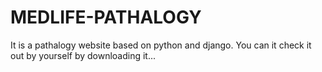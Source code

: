 # MEDLIFE-PATHALOGY
It is a pathalogy website based on python and django. You can it check it out by yourself by downloading it...
